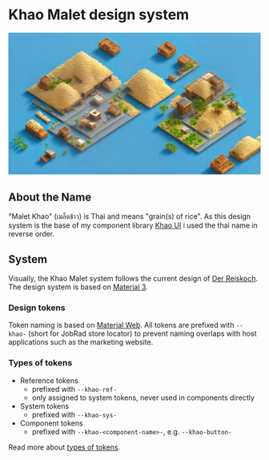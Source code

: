 # Khao Malet design system

![Khao Malet](logo.jpg "Khao Malet")

## About the Name

"Malet Khao" (เมล็ดข้าว) is Thai and means "grain(s) of rice". As this design system is the base of my component library [Khao UI](https://github.com/Der-Reiskoch/khao-ui) i used the thai name in reverse order.

## System

Visually, the Khao Malet system follows the current design of [Der Reiskoch](https://www.der-reiskoch.de/).  
The design system is based on [Material 3](https://m3.material.io/).

### Design tokens

Token naming is based on [Material Web](https://material-web.dev/).
All tokens are prefixed with `--khao-` (short for JobRad store locator) to prevent naming overlaps with host applications such as the marketing website.

### Types of tokens

- Reference tokens
  - prefixed with `--khao-ref-`
  - only assigned to system tokens, never used in components directly
- System tokens
  - prefixed with `--khao-sys-`
- Component tokens
  - prefixed with `--khao-<component-name>-`, e.g. `--khao-button-`

Read more about [types of tokens](https://m3.material.io/foundations/design-tokens/how-to-read-tokens).
